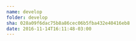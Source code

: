 ```yaml
---
name: develop
folder: develop
sha: 028a09f6dac75b8a86cec06b5fba432e40416eb8
date: 2016-11-14T16:11:48-03:00
---
```

